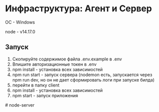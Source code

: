 # Инфраструктура: Агент и Сервер

OC - Windows

node - v14.17.0

<h2>Запуск</h2>

<ol>
  <li>Скопируйте содержимое файла .env.example в .env</li>
  <li>Впишите авторизационные токен в .env</li>
  <li>npm install - установка всех зависимостей</li>
  <li>npm run start - запуск сервера (nodemon есть, запускается через npm run dev, но он не дает сформировать логи при запуске билда)</li>
  <li>перейти в папку client</li>
  <li>npm install - установка всех зависимостей</li>
  <li>npm start - запуск приложения</li>
</ol>
#   n o d e - s e r v e r  
 